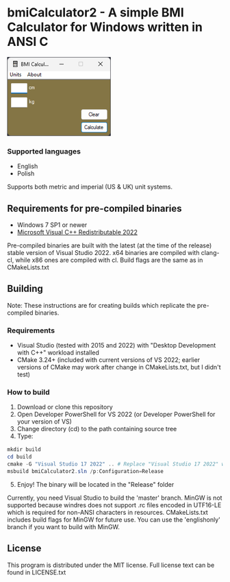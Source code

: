 # bmiCalculator2 - A simple BMI Calculator for Windows written in ANSI C

![Screenshot](screenshot.png)

### Supported languages

* English
* Polish

Supports both metric and imperial (US & UK) unit systems.

## Requirements for pre-compiled binaries

* Windows 7 SP1 or newer
* [Microsoft Visual C++ Redistributable 2022](https://learn.microsoft.com/en-US/cpp/windows/latest-supported-vc-redist)

Pre-compiled binaries are built with the latest (at the time of the release) stable version of Visual Studio 2022.
x64 binaries are compiled with clang-cl, while x86 ones are compiled with cl.
Build flags are the same as in CMakeLists.txt

## Building

Note: These instructions are for creating builds which replicate the pre-compiled binaries.

### Requirements

* Visual Studio (tested with 2015 and 2022) with "Desktop Development with C++" workload installed
* CMake 3.24+ (included with current versions of VS 2022; earlier versions of CMake may work after change in
  CMakeLists.txt, but
  I didn't test)

### How to build

1. Download or clone this repository
2. Open Developer PowerShell for VS 2022 (or Developer PowerShell for your version of VS)
3. Change directory (cd) to the path containing source tree
4. Type:

```powershell
mkdir build
cd build
cmake -G "Visual Studio 17 2022" .. # Replace "Visual Studio 17 2022" with your VS version if needed
msbuild bmiCalculator2.sln /p:Configuration=Release
```

5. Enjoy! The binary will be located in the "Release" folder

Currently, you need Visual Studio to build the 'master' branch.
MinGW is not supported because windres does not support .rc files encoded in UTF16-LE which is required for non-ANSI
characters in resources.
CMakeLists.txt includes build flags for MinGW for future use.
You can use the 'englishonly' branch if you want to build with MinGW.

## License

This program is distributed under the MIT license.
Full license text can be found in LICENSE.txt
